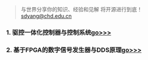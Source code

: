 > 与世界分享你的知识、经验和见解
> 将开源进行到底！
> sdyang@chd.edu.cn

### 1. 驱控一体化控制器与控制系统[go>>>](https://www.baidu.com)
### 2. 基于FPGA的数字信号发生器与DDS原理[go>>>](https://www.baidu.com)

